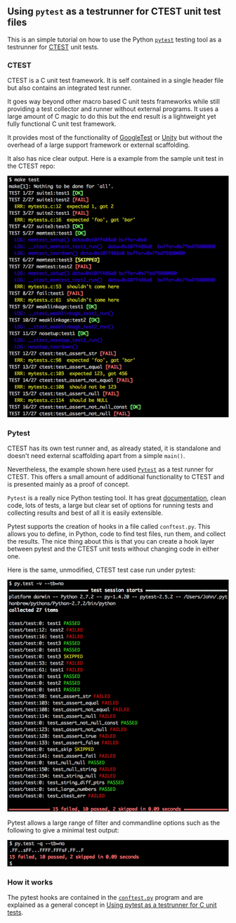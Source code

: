 
## Using `pytest` as a testrunner for CTEST unit test files

This is an simple tutorial on how to use the Python [`pytest`][1] testing tool as a testrunner
for [CTEST][2] unit tests.

### CTEST

CTEST is a C unit test framework. It is self contained in a single header file but also contains an integrated test runner.

It goes way beyond other macro based C unit tests frameworks while still providing a test collector and runner without external programs. It uses a large amount of C magic to do this but the end result is a lightweight yet fully functional C unit test framework.

It provides most of the functionality of [GoogleTest][9] or [Unity][10] but without the overhead of a large support framework or external scaffolding.

It also has nice clear output. Here is a example from the sample unit test in the CTEST repo:

![image][3]

### Pytest

CTEST has its own test runner and, as already stated, it is standalone and doesn't need external scaffolding apart from a simple `main()`.

Nevertheless, the example shown here used [`Pytest`][4] as a test runner for CTEST. This offers a small amount of additional functionality to CTEST and is presented mainly as a proof of concept.

`Pytest` is a really nice Python testing tool. It has great [documentation][5], clean code, lots of tests, a large but clear set of options for running tests and collecting results and best of all it is easily extensible.

Pytest supports the creation of hooks in a file called `conftest.py`. This allows you to define, in Python, code to find test files, run them, and collect the results. The nice thing about this is that you can create a hook layer between pytest and the CTEST unit tests without changing code in either one.

Here is the same, unmodified, CTEST test case run under pytest:

![image][6]

Pytest allows a large range of filter and commandline options such as the following to give a minimal test output:


![image][7]

### How it works

The pytest hooks are contained in the [`conftest.py`][11] program and are explained as a general concept in [Using pytest as a testrunner for C unit tests][8].



[1]: http://pytest.org/latest/index.html
[2]: https://github.com/bvdberg/ctest
[3]: https://raw.githubusercontent.com/jmcnamara/pytest_ctest/master/docs/images/ctest1.png
[4]: http://pytest.org/latest/index.htm
[5]: http://pytest.org/latest/contents.html#toc
[6]: https://raw.githubusercontent.com/jmcnamara/pytest_ctest/master/docs/images/pytest1.png
[7]: https://raw.githubusercontent.com/jmcnamara/pytest_ctest/master/docs/images/pytest2.png
[8]: http://pytest-c-testrunner.readthedocs.org/index.html
[9]: http://throwtheswitch.org/white-papers/unity-intro.html
[10]: https://code.google.com/p/googletest/
[11]: https://github.com/jmcnamara/pytest_ctest/blob/master/conftest.py
